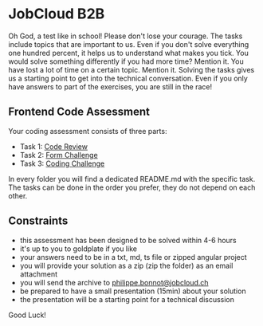 # JobCloud B2B

Oh God, a test like in school! Please don't lose your courage. The tasks include topics that are important to us. Even if you don't solve everything one hundred percent, it helps us to understand what makes you tick. You would solve something differently if you had more time? Mention it. You have lost a lot of time on a certain topic. Mention it. Solving the tasks gives us a starting point to get into the technical conversation. Even if you only have answers to part of the exercises, you are still in the race!

## Frontend Code Assessment

Your coding assessment consists of three parts:

- Task 1: [Code Review](task_1/README.md)
- Task 2: [Form Challenge](task_2/README.md)
- Task 3: [Coding Challenge](task_3/README.md)

In every folder you will find a dedicated README.md with the specific task. The tasks can be done in the order you prefer,
they do not depend on each other.

## Constraints

- this assessment has been designed to be solved within 4-6 hours
- it's up to you to goldplate if you like
- your answers need to be in a txt, md, ts file or zipped angular project
- you will provide your solution as a zip (zip the folder) as an email attachment
- you will send the archive to philippe.bonnot@jobcloud.ch 
- be prepared to have a small presentation (15min) about your solution
- the presentation will be a starting point for a technical discussion

Good Luck!
